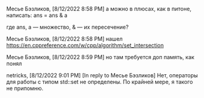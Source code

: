 Месье Бэзликов, [8/12/2022 8:58 PM]
а можно в плюсах, как в питоне, написать: ans = ans & a

где ans, a — множество, & — их пересечение?

Месье Бэзликов, [8/12/2022 8:58 PM]
нашел https://en.cppreference.com/w/cpp/algorithm/set_intersection

Месье Бэзликов, [8/12/2022 8:59 PM]
но там требуется доп память, как понял

netricks, [8/12/2022 9:01 PM]
[In reply to Месье Бэзликов]
Нет, операторы для работы с типом std::set не определены. По крайней мере, я такого не припомню.
